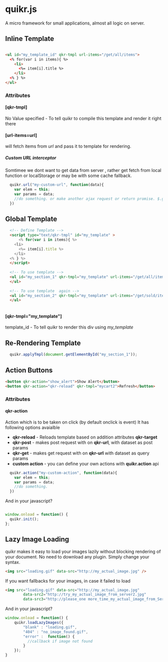 # quikr.js
A micro framework for small applications, almost all logic on server.

## Inline Template
```html

<ul id="my_template_id" qkr-tmpl url-items="/get/all/items">
  <% for(var i in items){ %>
    <li> 
      <%= item[i].title %>
    </li>
  <% } %>
</ul>
```
### Attributes

#### [qkr-tmpl]
No Value specified - To tell quikr to compile this template and render it right there 

#### [url-items=url]
will fetch items from *url* and pass it to template for rendering.

##### Custom URL interceptor 
Somtimee we dont want to get data from server , rather get fetch from local function or localStorage or may be with some cache fallback.
```javascript
  quikr.url("my-custom-url", function(data){
    var elem = this;
    var params = data;
    //do something. or make another ajax request or return promise. $.get("/actual_url");
  })
```



## Global Template
```html
  <!-- Define Template -->
  <script type="text/qkr-tmpl" id="my_template" >
      <% for(var i in items){ %>
    <li> 
      <%= item[i].title %>
    </li>
  <% } %>
  </script>
  
  <!-- To use template -->
  <ul id="my_section_1" qkr-tmpl="my_template" url-items="/get/all/items">
  </ul>
  
  <!-- To use template  again -->
  <ul id="my_section_2" qkr-tmpl="my_template" url-items="/get/sold/items">
  </ul>
  
```
#### [qkr-tmpl="my_template"]
template_id - To tell quikr to render this div using *my_template*


## Re-Rendering Template
```javascript
  quikr.applyTmpl(document.getElementById("my_section_1"));
```

## Action Buttons

```html
<button qkr-action="show_alert">Show Alert</button>
<button qkr-action="qkr-reload" qkr-tmpl="mycart2">Refresh</button>
```
### Attributes

#### qkr-action
Action which is to be taken on click (by default onclick is event)
It has following options avaialble
- **qkr-reload** - Reloads template based on addition attributes **qkr-target** 
- **qkr-post** - makes post request with on **qkr-url**, with dataset as post params
- **qkr-get**  - makes get request with on **qkr-url** with dataset as query params
- **custom action** -  you can define your own actions with **quikr.action** api
```javascript
  quikr.action("my-custom-action", function(data){
    var elem = this;
    var params = data;
    //do something.
  })
```

And in your javascript?

```javascript

window.onload = function() {
  quikr.init();
};

```


## Lazy Image Loading
quikr makes it easy to load your images lazily without blocking rendering of your document. No need to download any plugin. Simply change your syntax.


```html
<img src="loading.gif" data-src="http://my_actual_image.jpg" />

```
If you want fallbacks for your images, in case it failed to load

```html
<img src="loading.gif" data-src="http://my_actual_image.jpg" 
        data-src2="http://try_my_actual_image_from_server2.jpg"  
        data-src3="http://please_one more_time_my_actual_image_from_Server3.jpg" />
```

And in your javascript?

```javascript
window.onload = function() {
    quikr.loadLazyImages({
        "blank" : "loading.gif",
        "404" : "no_image_found.gif",
        "error" :  function() {
          //callback if image not found
        }
    });
}
```














